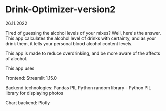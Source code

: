 # Drink-Optimizer-version2

26.11.2022

Tired of guessing the alcohol levels of your mixes?  Well, here's the answer. 
This app calculates the alcohol level of drinks with certainty, and as your drink them, it tells your personal blood alcohol content levels.

This app is made to reduce overdrinking, and be more aware of the affects of alcohol.

This app uses

Frontend:
Streamlit 1.15.0

Backend technologies:
Pandas
PIL
Python random library - 
Python PIL library for displaying photos 

Chart backend:
Plotly
